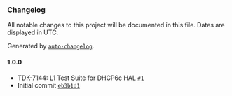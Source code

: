 ### Changelog

All notable changes to this project will be documented in this file. Dates are displayed in UTC.

Generated by [`auto-changelog`](https://github.com/CookPete/auto-changelog).

#### 1.0.0

- TDK-7144: L1 Test Suite for DHCP6c HAL [`#1`](https://github.com/rdkcentral/rdkb-halif-test-dhcp6c/pull/1)
- Initial commit [`eb3b1d1`](https://github.com/rdkcentral/rdkb-halif-test-dhcp6c/commit/eb3b1d15eecaec4cdbb8bfa2dfeae5008abdc25e)
